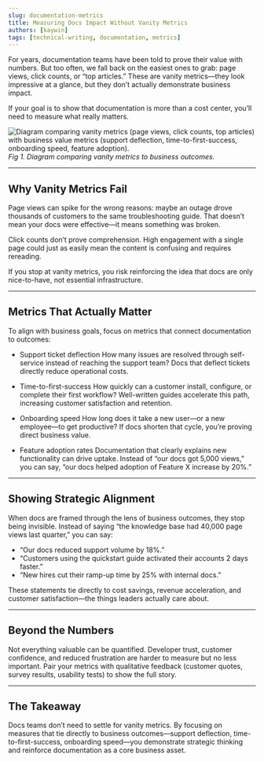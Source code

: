 ```yaml
---
slug: documentation-metrics
title: Measuring Docs Impact Without Vanity Metrics
authors: [kaywin]
tags: [technical-writing, documentation, metrics]
---
```


For years, documentation teams have been told to prove their value with numbers. But too often, we fall back on the easiest ones to grab: page views, click counts, or “top articles.” These are vanity metrics—they look impressive at a glance, but they don’t actually demonstrate business impact.

If your goal is to show that documentation is more than a cost center, you’ll need to measure what really matters.

![Diagram comparing vanity metrics (page views, click counts, top articles) with business value metrics (support deflection, time-to-first-success, onboarding speed, feature adoption).](/img/blog/measuring-docs-impact.svg)  
*Fig 1. Diagram comparing vanity metrics to business outcomes.*

---

## Why Vanity Metrics Fail

Page views can spike for the wrong reasons: maybe an outage drove thousands of customers to the same troubleshooting guide. That doesn’t mean your docs were effective—it means something was broken.

Click counts don’t prove comprehension. High engagement with a single page could just as easily mean the content is confusing and requires rereading.

If you stop at vanity metrics, you risk reinforcing the idea that docs are only nice-to-have, not essential infrastructure.

---

## Metrics That Actually Matter

To align with business goals, focus on metrics that connect documentation to outcomes:

- Support ticket deflection
How many issues are resolved through self-service instead of reaching the support team? Docs that deflect tickets directly reduce operational costs.

- Time-to-first-success
How quickly can a customer install, configure, or complete their first workflow? Well-written guides accelerate this path, increasing customer satisfaction and retention.

- Onboarding speed
How long does it take a new user—or a new employee—to get productive? If docs shorten that cycle, you’re proving direct business value.

- Feature adoption rates
Documentation that clearly explains new functionality can drive uptake. Instead of “our docs got 5,000 views,” you can say, “our docs helped adoption of Feature X increase by 20%.”

---

## Showing Strategic Alignment

When docs are framed through the lens of business outcomes, they stop being invisible. Instead of saying “the knowledge base had 40,000 page views last quarter,” you can say:

- “Our docs reduced support volume by 18%.”
- “Customers using the quickstart guide activated their accounts 2 days faster.”
- “New hires cut their ramp-up time by 25% with internal docs.”

These statements tie directly to cost savings, revenue acceleration, and customer satisfaction—the things leaders actually care about.

---

## Beyond the Numbers

Not everything valuable can be quantified. Developer trust, customer confidence, and reduced frustration are harder to measure but no less important. Pair your metrics with qualitative feedback (customer quotes, survey results, usability tests) to show the full story.

---

## The Takeaway

Docs teams don’t need to settle for vanity metrics. By focusing on measures that tie directly to business outcomes—support deflection, time-to-first-success, onboarding speed—you demonstrate strategic thinking and reinforce documentation as a core business asset.